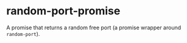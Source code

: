 # random-port-promise
A promise that returns a random free port (a promise wrapper around `random-port`).
